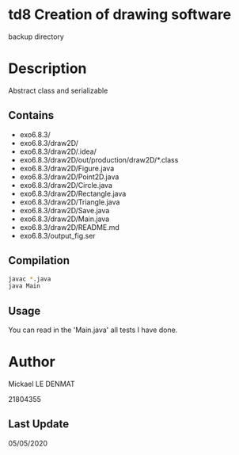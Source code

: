 # td8 Creation of drawing software
backup directory

# Description
Abstract class and serializable

## Contains
 - exo6.8.3/
 - exo6.8.3/draw2D/
 - exo6.8.3/draw2D/.idea/
 - exo6.8.3/draw2D/out/production/draw2D/*.class
 - exo6.8.3/draw2D/Figure.java 
 - exo6.8.3/draw2D/Point2D.java
 - exo6.8.3/draw2D/Circle.java
 - exo6.8.3/draw2D/Rectangle.java
 - exo6.8.3/draw2D/Triangle.java
 - exo6.8.3/draw2D/Save.java
 - exo6.8.3/draw2D/Main.java
 - exo6.8.3/draw2D/README.md
 - exo6.8.3/output_fig.ser
 
 ## Compilation
 ```bash
javac *.java
java Main 
```

## Usage
You can read in the 'Main.java' all tests I have done.

# Author
Mickael LE DENMAT

21804355

## Last Update
05/05/2020